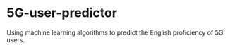 # 5G-user-predictor
 Using machine learning algorithms to predict the English proficiency of 5G users.
